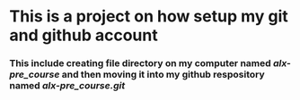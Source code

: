 # This is a project on how setup my git and github account 
### This include creating file directory on my computer named *alx-pre_course* and then moving it into my github respository named *alx-pre_course.git*